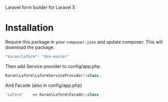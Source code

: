 Laravel form builder for Laravel 5

# Installation
Require this package in your `composer.json` and update composer. This will download the package.
```php
"karan/laform": "dev-master"
```
Then add Service provider to config/app.php
```php
Karan\Laform\LaformServiceProvider::class,
```
And Facade (also in config/app.php)
```php
'Laform'    => Karan\Laform\Facade::class
```
